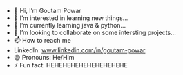 - 👋 Hi, I’m Goutam Powar
- 👀 I’m interested in learning new things...
- 🌱 I’m currently learning java & python...
- 💞️ I’m looking to collaborate on some intersting projects...
- 📫 How to reach me
-  LinkedIn:
   www.linkedin.com/in/goutam-powar
- 😄 Pronouns: He/Him
- ⚡ Fun fact: HEHEHEHEHEHEHEHEHEHE

<!---
Powar-Goutxm/Powar-Goutxm is a ✨ special ✨ repository because its `README.md` (this file) appears on your GitHub profile.
You can click the Preview link to take a look at your changes.
--->
